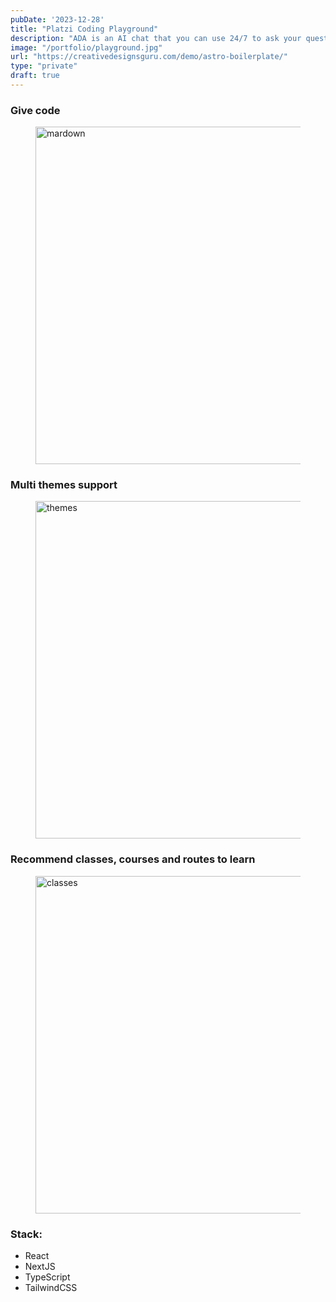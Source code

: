 ```yaml
---
pubDate: '2023-12-28'
title: "Platzi Coding Playground"
description: "ADA is an AI chat that you can use 24/7 to ask your questions about any topic and, if used correctly, can help you accelerate your learning."
image: "/portfolio/playground.jpg"
url: "https://creativedesignsguru.com/demo/astro-boilerplate/"
type: "private"
draft: true
---
```


### Give code

<figure class="h-auto w-auto object-cover md:h-[540px]">
  <Image src="/portfolio/playground_py.jpg" alt="mardown" width="960" height="540" decoding="async" loading="lazy" />
</figure>

### Multi themes support

<figure class="h-auto w-auto object-cover md:h-[540px]">
  <Image src="/portfolio/playground_js.jpg" alt="themes" width="960" height="540" decoding="async" loading="lazy" />
</figure>

### Recommend classes, courses and routes to learn

<figure class="h-auto w-auto object-cover md:h-[540px]">
  <Image src="/portfolio/playground_sql.jpg" alt="classes" width="960" height="540" decoding="async" loading="lazy" />
</figure>

### Stack:

- React
- NextJS
- TypeScript
- TailwindCSS